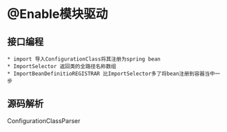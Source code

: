 # @Enable模块驱动

## 接口编程
    * import 导入ConfigurationClass将其注册为spring bean
    * ImportSelector 返回类的全路径名称数组
    * ImportBeanDefinitioREGISTRAR 比ImportSelector多了将bean注册到容器当中一步

## 源码解析
ConfigurationClassParser

